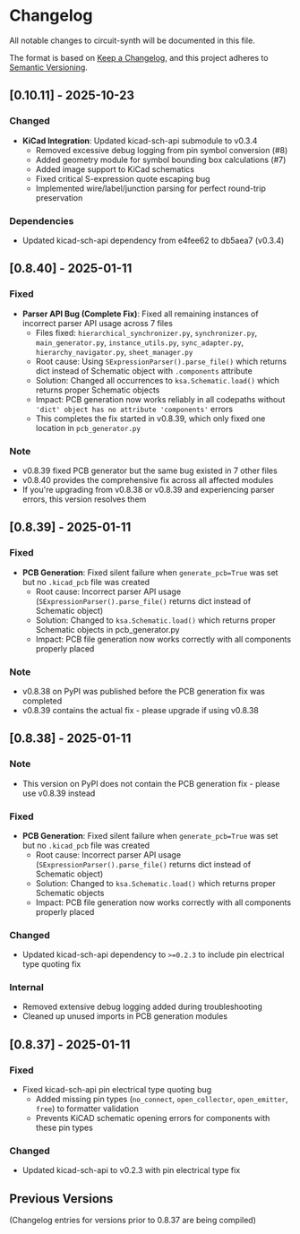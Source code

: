 # Changelog

All notable changes to circuit-synth will be documented in this file.

The format is based on [Keep a Changelog](https://keepachangelog.com/en/1.0.0/),
and this project adheres to [Semantic Versioning](https://semver.org/spec/v2.0.0.html).

## [0.10.11] - 2025-10-23

### Changed
- **KiCad Integration**: Updated kicad-sch-api submodule to v0.3.4
  - Removed excessive debug logging from pin symbol conversion (#8)
  - Added geometry module for symbol bounding box calculations (#7)
  - Added image support to KiCad schematics
  - Fixed critical S-expression quote escaping bug
  - Implemented wire/label/junction parsing for perfect round-trip preservation

### Dependencies
- Updated kicad-sch-api dependency from e4fee62 to db5aea7 (v0.3.4)

## [0.8.40] - 2025-01-11

### Fixed
- **Parser API Bug (Complete Fix)**: Fixed all remaining instances of incorrect parser API usage across 7 files
  - Files fixed: `hierarchical_synchronizer.py`, `synchronizer.py`, `main_generator.py`, `instance_utils.py`, `sync_adapter.py`, `hierarchy_navigator.py`, `sheet_manager.py`
  - Root cause: Using `SExpressionParser().parse_file()` which returns dict instead of Schematic object with `.components` attribute
  - Solution: Changed all occurrences to `ksa.Schematic.load()` which returns proper Schematic objects
  - Impact: PCB generation now works reliably in all codepaths without `'dict' object has no attribute 'components'` errors
  - This completes the fix started in v0.8.39, which only fixed one location in `pcb_generator.py`

### Note
- v0.8.39 fixed PCB generator but the same bug existed in 7 other files
- v0.8.40 provides the comprehensive fix across all affected modules
- If you're upgrading from v0.8.38 or v0.8.39 and experiencing parser errors, this version resolves them

## [0.8.39] - 2025-01-11

### Fixed
- **PCB Generation**: Fixed silent failure when `generate_pcb=True` was set but no `.kicad_pcb` file was created
  - Root cause: Incorrect parser API usage (`SExpressionParser().parse_file()` returns dict instead of Schematic object)
  - Solution: Changed to `ksa.Schematic.load()` which returns proper Schematic objects in pcb_generator.py
  - Impact: PCB file generation now works correctly with all components properly placed

### Note
- v0.8.38 on PyPI was published before the PCB generation fix was completed
- v0.8.39 contains the actual fix - please upgrade if using v0.8.38

## [0.8.38] - 2025-01-11

### Note
- This version on PyPI does not contain the PCB generation fix - please use v0.8.39 instead

### Fixed
- **PCB Generation**: Fixed silent failure when `generate_pcb=True` was set but no `.kicad_pcb` file was created
  - Root cause: Incorrect parser API usage (`SExpressionParser().parse_file()` returns dict instead of Schematic object)
  - Solution: Changed to `ksa.Schematic.load()` which returns proper Schematic objects
  - Impact: PCB file generation now works correctly with all components properly placed

### Changed
- Updated kicad-sch-api dependency to `>=0.2.3` to include pin electrical type quoting fix

### Internal
- Removed extensive debug logging added during troubleshooting
- Cleaned up unused imports in PCB generation modules

## [0.8.37] - 2025-01-11

### Fixed
- Fixed kicad-sch-api pin electrical type quoting bug
  - Added missing pin types (`no_connect`, `open_collector`, `open_emitter`, `free`) to formatter validation
  - Prevents KiCAD schematic opening errors for components with these pin types

### Changed
- Updated kicad-sch-api to v0.2.3 with pin electrical type fix

## Previous Versions

(Changelog entries for versions prior to 0.8.37 are being compiled)
